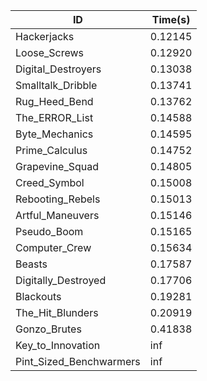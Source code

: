 |ID|Time(s)|
|-|-|
|Hackerjacks|0.12145|
|Loose_Screws|0.12920|
|Digital_Destroyers|0.13038|
|Smalltalk_Dribble|0.13741|
|Rug_Heed_Bend|0.13762|
|The_ERROR_List|0.14588|
|Byte_Mechanics|0.14595|
|Prime_Calculus|0.14752|
|Grapevine_Squad|0.14805|
|Creed_Symbol|0.15008|
|Rebooting_Rebels|0.15013|
|Artful_Maneuvers|0.15146|
|Pseudo_Boom|0.15165|
|Computer_Crew|0.15634|
|Beasts|0.17587|
|Digitally_Destroyed|0.17706|
|Blackouts|0.19281|
|The_Hit_Blunders|0.20919|
|Gonzo_Brutes|0.41838|
|Key_to_Innovation|inf|
|Pint_Sized_Benchwarmers|inf|
